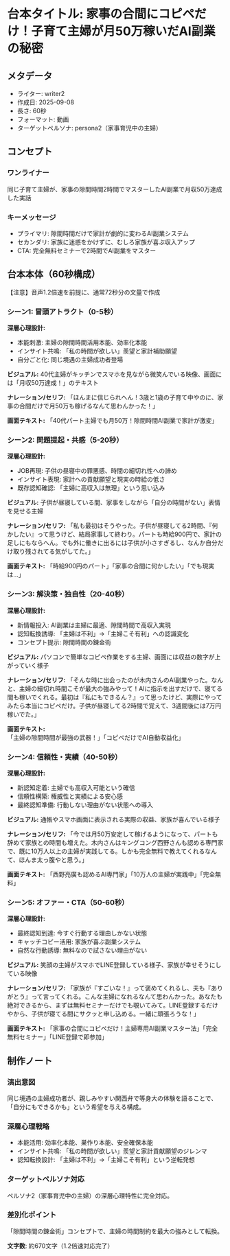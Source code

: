 # 台本タイトル: 家事の合間にコピペだけ！子育て主婦が月50万稼いだAI副業の秘密

## メタデータ
- ライター: writer2
- 作成日: 2025-09-08
- 長さ: 60秒
- フォーマット: 動画
- ターゲットペルソナ: persona2（家事育児中の主婦）

## コンセプト
### ワンライナー
同じ子育て主婦が、家事の隙間時間2時間でマスターしたAI副業で月収50万達成した実話

### キーメッセージ
- プライマリ: 隙間時間だけで家計が劇的に変わるAI副業システム
- セカンダリ: 家族に迷惑をかけずに、むしろ家族が喜ぶ収入アップ
- CTA: 完全無料セミナーで2時間でAI副業をマスター

## 台本本体（60秒構成）
【注意】音声1.2倍速を前提に、通常72秒分の文量で作成

### シーン1: 冒頭アトラクト（0-5秒）
**深層心理設計:**
- 本能刺激: 主婦の隙間時間活用本能、効率化本能
- インサイト共鳴: 「私の時間が欲しい」羨望と家計補助願望
- 自分ごと化: 同じ境遇の主婦成功者登場

**ビジュアル:** 40代主婦がキッチンでスマホを見ながら微笑んでいる映像、画面には「月収50万達成！」のテキスト

**ナレーション/セリフ:**
「ほんまに信じられへん！3歳と1歳の子育て中やのに、家事の合間だけで月50万も稼げるなんて思わんかった！」

**画面テキスト:** 「40代パート主婦でも月50万！隙間時間AI副業で家計が激変」

### シーン2: 問題提起・共感（5-20秒）
**深層心理設計:**
- JOB再現: 子供の昼寝中の罪悪感、時間の細切れ性への諦め
- インサイト表現: 家計への貢献願望と現実の時給の低さ
- 既存認知確認: 「主婦に高収入は無理」という思い込み

**ビジュアル:** 子供が昼寝している間、家事をしながら「自分の時間がない」表情を見せる主婦

**ナレーション/セリフ:**
「私も最初はそうやった。子供が昼寝してる2時間、『何かしたい』って思うけど、結局家事して終わり。パートも時給900円で、家計の足しにもならへん。でも外に働きに出るには子供が小さすぎるし、なんか自分だけ取り残されてる気がしてた。」

**画面テキスト:** 「時給900円のパート」「家事の合間に何かしたい」「でも現実は...」

### シーン3: 解決策・独自性（20-40秒）
**深層心理設計:**
- 新情報投入: AI副業は主婦に最適、隙間時間で高収入実現
- 認知転換誘導: 「主婦は不利」→「主婦こそ有利」への認識変化
- コンセプト提示: 隙間時間の錬金術

**ビジュアル:** パソコンで簡単なコピペ作業をする主婦、画面には収益の数字が上がっていく様子

**ナレーション/セリフ:**
「そんな時に出会ったのが木内さんのAI副業やった。なんと、主婦の細切れ時間こそが最大の強みやって！AIに指示を出すだけで、寝てる間も稼いでくれる。最初は『私にもできるん？』って思ったけど、実際にやってみたら本当にコピペだけ。子供が昼寝してる2時間で覚えて、3週間後には7万円稼いでた。」

**画面テキスト:** 「主婦の隙間時間が最強の武器！」「コピペだけでAI自動収益化」

### シーン4: 信頼性・実績（40-50秒）
**深層心理設計:**
- 新認知定着: 主婦でも高収入可能という確信
- 信頼性構築: 権威性と実績による安心感
- 最終認知準備: 行動しない理由がない状態への導入

**ビジュアル:** 通帳やスマホ画面に表示される実際の収益、家族が喜んでいる様子

**ナレーション/セリフ:**
「今では月50万安定して稼げるようになって、パートも辞めて家族との時間も増えた。木内さんはキングコング西野さんも認める専門家で、既に10万人以上の主婦が実践してる。しかも完全無料で教えてくれるなんて、ほんま太っ腹やと思う。」

**画面テキスト:** 「西野亮廣も認めるAI専門家」「10万人の主婦が実践中」「完全無料」

### シーン5: オファー・CTA（50-60秒）
**深層心理設計:**
- 最終認知到達: 今すぐ行動する理由しかない状態
- キャッチコピー活用: 家族が喜ぶ副業システム
- 自然な行動誘導: 無料なので試さない理由がない

**ビジュアル:** 笑顔の主婦がスマホでLINE登録している様子、家族が幸せそうにしている映像

**ナレーション/セリフ:**
「家族が『すごいな！』って褒めてくれるし、夫も『ありがとう』って言ってくれる。こんな主婦になれるなんて思わんかった。あなたも絶対できるから、まずは無料セミナーだけでも覗いてみて。LINE登録するだけやから、子供が寝てる間にサクッと申し込める。一緒に頑張ろうな！」

**画面テキスト:** 「家事の合間にコピペだけ！主婦専用AI副業マスター法」「完全無料セミナー」「LINE登録で即参加」

## 制作ノート

### 演出意図
同じ境遇の主婦成功者が、親しみやすい関西弁で等身大の体験を語ることで、「自分にもできるかも」という希望を与える構成。

### 深層心理戦略
- 本能活用: 効率化本能、巣作り本能、安全確保本能
- インサイト共鳴: 「私の時間が欲しい」羨望と家計貢献願望のジレンマ
- 認知転換設計: 「主婦は不利」→「主婦こそ有利」という逆転発想

### ターゲットペルソナ対応
ペルソナ2（家事育児中の主婦）の深層心理特性に完全対応。

### 差別化ポイント
「隙間時間の錬金術」コンセプトで、主婦の時間制約を最大の強みとして転換。

**文字数**: 約670文字（1.2倍速対応完了）
